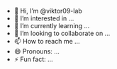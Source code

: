 - 👋 Hi, I’m @viktor09-lab
- 👀 I’m interested in ...
- 🌱 I’m currently learning ...
- 💞️ I’m looking to collaborate on ...
- 📫 How to reach me ...
- 😄 Pronouns: ...
- ⚡ Fun fact: ...

<!---
viktor09-lab/viktor09-lab is a ✨ special ✨ repository because its `README.md` (this file) appears on your GitHub profile.
You can click the Preview link to take a look at your changes.
. Javascript
3. Java
4. C and C++sfdgdfdfdfd
5. Golang
6. Swift
fddfdfxcc
dfdd
fdfdxc
dffeger
rtr
tre
edfdg

